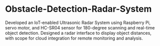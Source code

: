 # Obstacle-Detection-Radar-System
 Developed an IoT-enabled Ultrasonic Radar System using Raspberry Pi, servo motor, and HC-SR04 sensor for 180-degree scanning and real-time object detection. Designed a radar interface to display object distances, with scope for cloud integration for remote monitoring and analysis.
